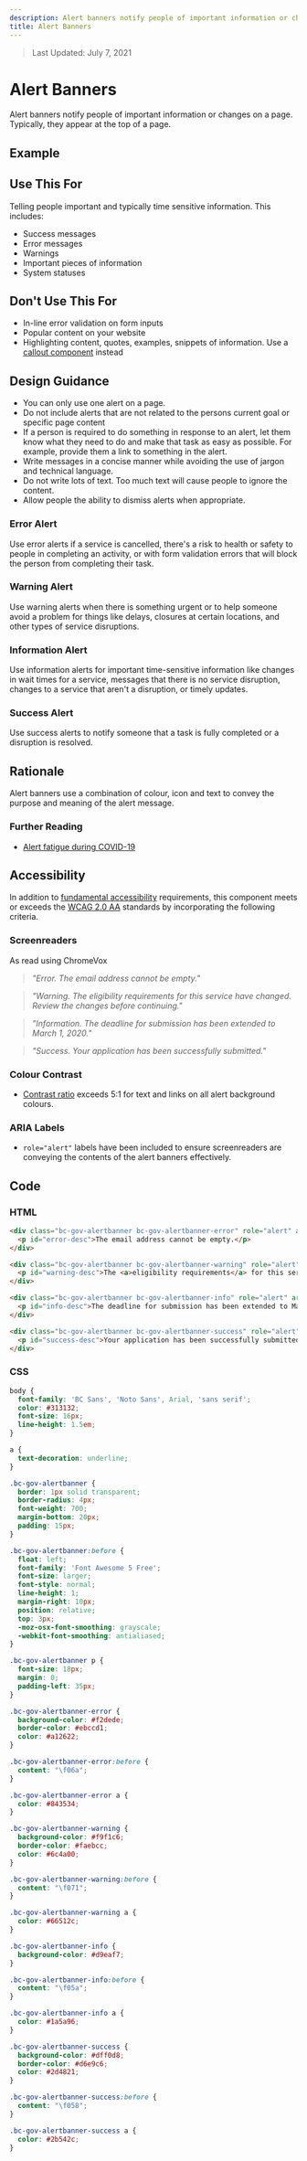 ```yaml
---
description: Alert banners notify people of important information or changes on a page.
title: Alert Banners
---
```


> Last Updated: July 7, 2021

# Alert Banners
Alert banners notify people of important information or changes on a page. Typically, they appear at the top of a page.

## Example
<component-preview path="components/alert_banners/sample.html" height="400px" width="800px"> </component-preview>

## Use This For
Telling people important and typically time sensitive information. This includes:

- Success messages
- Error messages
- Warnings
- Important pieces of information
- System statuses

## Don't Use This For
- In-line error validation on form inputs
- Popular content on your website
- Highlighting content, quotes, examples, snippets of information. Use a [callout component](https://developer.gov.bc.ca/Design-System/Callout) instead

## Design Guidance
- You can only use one alert on a page.
- Do not include alerts that are not related to the persons current goal or specific page content
- If a person is required to do something in response to an alert, let them know what they need to do and make that task as easy as possible. For example, provide them a link to something in the alert.
- Write messages in a concise manner while avoiding the use of jargon and technical language.
- Do not write lots of text. Too much text will cause people to ignore the content.
- Allow people the ability to dismiss alerts when appropriate.

### Error Alert
Use error alerts if a service is cancelled, there's a risk to health or safety to people in completing an activity, or with form validation errors that will block the person from completing their task.

### Warning Alert
Use warning alerts when there is something urgent or to help someone avoid a problem for things like delays, closures at certain locations, and other types of service disruptions.

### Information Alert
Use information alerts for important time-sensitive information like changes in wait times for a service, messages that there is no service disruption, changes to a service that aren't a disruption, or timely updates.

### Success Alert
Use success alerts to notify someone that a task is fully completed or a disruption is resolved.

## Rationale
Alert banners use a combination of colour, icon and text to convey the purpose and meaning of the alert message.

### Further Reading
- [Alert fatigue during COVID-19](https://blog.canada.ca/2020/07/15/alert-fatigue.html)

## Accessibility
In addition to [fundamental accessibility](https://developer.gov.bc.ca/Design-System/Accessibility) requirements, this component meets or exceeds the [WCAG 2.0 AA](https://www.w3.org/TR/WCAG20/) standards by incorporating the following criteria.

### Screenreaders
As read using ChromeVox

> *"Error. The email address cannot be empty."*

> *"Warning. The eligibility requirements for this service have changed. Review the changes before continuing."*

> *"Information. The deadline for submission has been extended to March 1, 2020."*

> *"Success. Your application has been successfully submitted."*

### Colour Contrast
- [Contrast ratio](https://webaim.org/resources/contrastchecker/) exceeds 5:1 for text and links on all alert background colours.

### ARIA Labels
- `role="alert"` labels have been included to ensure screenreaders are conveying the contents of the alert banners effectively.

## Code
### HTML
```html
<div class="bc-gov-alertbanner bc-gov-alertbanner-error" role="alert" aria-labelledby="error" aria-describedby="error-desc">
  <p id="error-desc">The email address cannot be empty.</p>
</div>

<div class="bc-gov-alertbanner bc-gov-alertbanner-warning" role="alert" aria-labelledby="warning" aria-describedby="warning-desc">
  <p id="warning-desc">The <a>eligibility requirements</a> for this service have changed. Review the changes before continuing.</p>
</div>

<div class="bc-gov-alertbanner bc-gov-alertbanner-info" role="alert" aria-labelledby="info" aria-describedby="info-desc">
  <p id="info-desc">The deadline for submission has been extended to March 1, 2020.</p>
</div>

<div class="bc-gov-alertbanner bc-gov-alertbanner-success" role="alert" aria-labelledby="success" aria-describedby="success-desc">
  <p id="success-desc">Your application has been successfully submitted.</p>
</div>
```

### CSS
```css
body {
  font-family: 'BC Sans', 'Noto Sans', Arial, 'sans serif';
  color: #313132;
  font-size: 16px;
  line-height: 1.5em;
}

a {
  text-decoration: underline;
}

.bc-gov-alertbanner {
  border: 1px solid transparent;
  border-radius: 4px;
  font-weight: 700;
  margin-bottom: 20px;
  padding: 15px;
}

.bc-gov-alertbanner:before {
  float: left;
  font-family: 'Font Awesome 5 Free';
  font-size: larger;
  font-style: normal;
  line-height: 1;
  margin-right: 10px;
  position: relative;
  top: 3px;
  -moz-osx-font-smoothing: grayscale;
  -webkit-font-smoothing: antialiased;
}

.bc-gov-alertbanner p {
  font-size: 18px;
  margin: 0;
  padding-left: 35px;
}

.bc-gov-alertbanner-error {
  background-color: #f2dede;
  border-color: #ebccd1;
  color: #a12622;
}

.bc-gov-alertbanner-error:before {
  content: "\f06a";
}

.bc-gov-alertbanner-error a {
  color: #843534;
}

.bc-gov-alertbanner-warning {
  background-color: #f9f1c6;
  border-color: #faebcc;
  color: #6c4a00;
}

.bc-gov-alertbanner-warning:before {
  content: "\f071";
}

.bc-gov-alertbanner-warning a {
  color: #66512c;
}

.bc-gov-alertbanner-info {
  background-color: #d9eaf7;
}

.bc-gov-alertbanner-info:before {
  content: "\f05a";
}

.bc-gov-alertbanner-info a {
  color: #1a5a96;
}

.bc-gov-alertbanner-success {
  background-color: #dff0d8;
  border-color: #d6e9c6;
  color: #2d4821;
}

.bc-gov-alertbanner-success:before {
  content: "\f058";
}

.bc-gov-alertbanner-success a {
  color: #2b542c;
}
```

